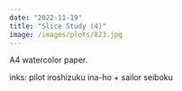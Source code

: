 ```yaml
---
date: "2022-11-19"
title: "Slice Study (4)"
image: /images/plots/823.jpg
---
```


A4 watercolor paper.

inks: pilot iroshizuku ina-ho + sailor seiboku
